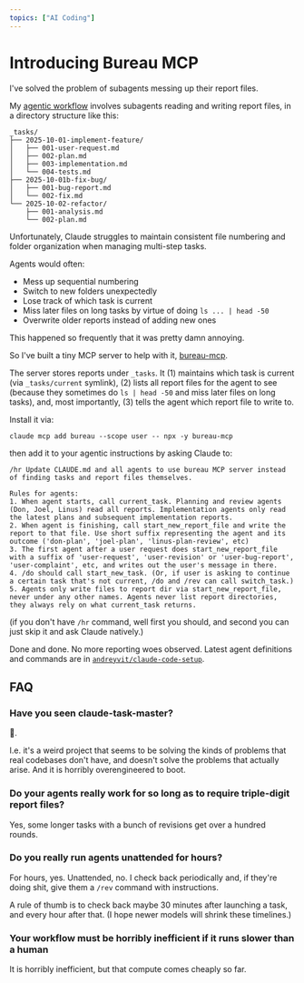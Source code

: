 ```yaml
---
topics: ["AI Coding"]
---
```


# Introducing Bureau MCP

<x-summary>
    I've solved the problem of subagents messing up their report files.
</x-summary>


My [agentic workflow](/all-star-zoo/) involves subagents reading and writing report files, in a directory structure like this:

```
_tasks/
├── 2025-10-01-implement-feature/
│   ├── 001-user-request.md
│   ├── 002-plan.md
│   ├── 003-implementation.md
│   └── 004-tests.md
├── 2025-10-01b-fix-bug/
│   ├── 001-bug-report.md
│   └── 002-fix.md
└── 2025-10-02-refactor/
    ├── 001-analysis.md
    └── 002-plan.md
```

Unfortunately, Claude struggles to maintain consistent file numbering and folder organization when managing multi-step tasks.

Agents would often:

- Mess up sequential numbering
- Switch to new folders unexpectedly
- Lose track of which task is current
- Miss later files on long tasks by virtue of doing `ls ... | head -50`
- Overwrite older reports instead of adding new ones

This happened so frequently that it was pretty damn annoying.

So I've built a tiny MCP server to help with it, [bureau-mcp](https://github.com/andreyvit/bureau-mcp).

The server stores reports under `_tasks`. It (1) maintains which task is current (via `_tasks/current` symlink), (2) lists all report files for the agent to see (because they sometimes do `ls | head -50` and miss later files on long tasks), and, most importantly, (3) tells the agent which report file to write to.

Install it via:

```
claude mcp add bureau --scope user -- npx -y bureau-mcp
```

then add it to your agentic instructions by asking Claude to:

```
/hr Update CLAUDE.md and all agents to use bureau MCP server instead of finding tasks and report files themselves.

Rules for agents:
1. When agent starts, call current_task. Planning and review agents (Don, Joel, Linus) read all reports. Implementation agents only read the latest plans and subsequent implementation reports.
2. When agent is finishing, call start_new_report_file and write the report to that file. Use short suffix representing the agent and its outcome ('don-plan', 'joel-plan', 'linus-plan-review', etc)
3. The first agent after a user request does start_new_report_file with a suffix of 'user-request', 'user-revision' or 'user-bug-report', 'user-complaint', etc, and writes out the user's message in there.
4. /do should call start_new_task. (Or, if user is asking to continue a certain task that's not current, /do and /rev can call switch_task.)
5. Agents only write files to report dir via start_new_report_file, never under any other names. Agents never list report directories, they always rely on what current_task returns.
```

(if you don't have `/hr` command, well first you should, and second you can just skip it and ask Claude natively.)

Done and done. No more reporting woes observed. Latest agent definitions and commands are in [`andreyvit/claude-code-setup`](https://github.com/andreyvit/claude-code-setup/).


## FAQ

### Have you seen claude-task-master?

🤮.

I.e. it's a weird project that seems to be solving the kinds of problems that real codebases don't have, and doesn't solve the problems that actually arise. And it is horribly overengineered to boot.

### Do your agents really work for so long as to require triple-digit report files?

Yes, some longer tasks with a bunch of revisions get over a hundred rounds.

### Do you really run agents unattended for hours?

For hours, yes. Unattended, no. I check back periodically and, if they're doing shit, give them a `/rev` command with instructions.

A rule of thumb is to check back maybe 30 minutes after launching a task, and every hour after that. (I hope newer models will shrink these timelines.)

### Your workflow must be horribly inefficient if it runs slower than a human

It is horribly inefficient, but that compute comes cheaply so far.
